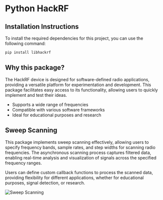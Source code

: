 # Python HackRF

## Installation Instructions

To install the required dependencies for this project, you can use the following command:

```bash
pip install libhackrf
```

## Why this package?

The HackRF device is designed for software-defined radio applications, providing a versatile platform for experimentation and development. This package facilitates easy access to its functionality, allowing users to quickly implement and test their ideas.

- Supports a wide range of frequencies
- Compatible with various software frameworks
- Ideal for educational purposes and research

## Sweep Scanning

This package implements sweep scanning effectively, allowing users to specify frequency bands, sample rates, and step widths for scanning radio frequencies. The asynchronous scanning process captures filtered data, enabling real-time analysis and visualization of signals across the specified frequency ranges.

Users can define custom callback functions to process the scanned data, providing flexibility for different applications, whether for educational purposes, signal detection, or research.

![Sweep Scanning](https://raw.githubusercontent.com/dunderlab/python-libhackrf/master/docs/source/notebooks/_images/sweep.png "Sweep Scanning")


```python

```
